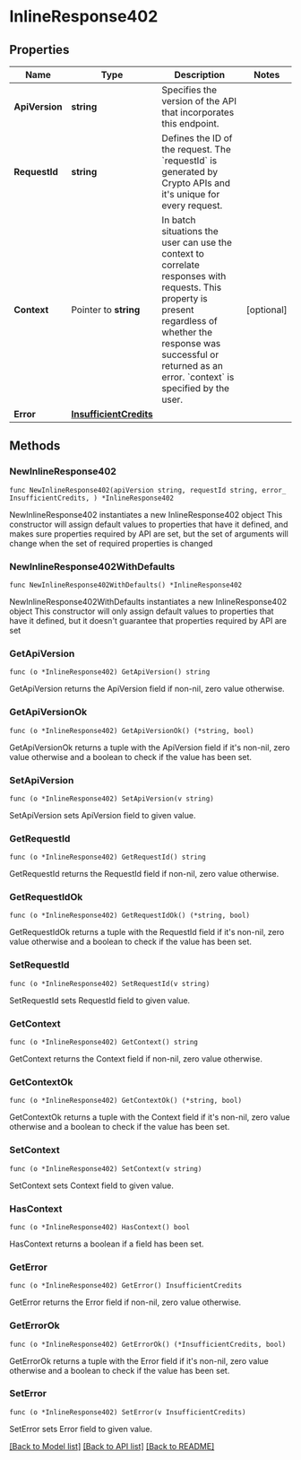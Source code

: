 # InlineResponse402

## Properties

Name | Type | Description | Notes
------------ | ------------- | ------------- | -------------
**ApiVersion** | **string** | Specifies the version of the API that incorporates this endpoint. | 
**RequestId** | **string** | Defines the ID of the request. The &#x60;requestId&#x60; is generated by Crypto APIs and it&#39;s unique for every request. | 
**Context** | Pointer to **string** | In batch situations the user can use the context to correlate responses with requests. This property is present regardless of whether the response was successful or returned as an error. &#x60;context&#x60; is specified by the user. | [optional] 
**Error** | [**InsufficientCredits**](InsufficientCredits.md) |  | 

## Methods

### NewInlineResponse402

`func NewInlineResponse402(apiVersion string, requestId string, error_ InsufficientCredits, ) *InlineResponse402`

NewInlineResponse402 instantiates a new InlineResponse402 object
This constructor will assign default values to properties that have it defined,
and makes sure properties required by API are set, but the set of arguments
will change when the set of required properties is changed

### NewInlineResponse402WithDefaults

`func NewInlineResponse402WithDefaults() *InlineResponse402`

NewInlineResponse402WithDefaults instantiates a new InlineResponse402 object
This constructor will only assign default values to properties that have it defined,
but it doesn't guarantee that properties required by API are set

### GetApiVersion

`func (o *InlineResponse402) GetApiVersion() string`

GetApiVersion returns the ApiVersion field if non-nil, zero value otherwise.

### GetApiVersionOk

`func (o *InlineResponse402) GetApiVersionOk() (*string, bool)`

GetApiVersionOk returns a tuple with the ApiVersion field if it's non-nil, zero value otherwise
and a boolean to check if the value has been set.

### SetApiVersion

`func (o *InlineResponse402) SetApiVersion(v string)`

SetApiVersion sets ApiVersion field to given value.


### GetRequestId

`func (o *InlineResponse402) GetRequestId() string`

GetRequestId returns the RequestId field if non-nil, zero value otherwise.

### GetRequestIdOk

`func (o *InlineResponse402) GetRequestIdOk() (*string, bool)`

GetRequestIdOk returns a tuple with the RequestId field if it's non-nil, zero value otherwise
and a boolean to check if the value has been set.

### SetRequestId

`func (o *InlineResponse402) SetRequestId(v string)`

SetRequestId sets RequestId field to given value.


### GetContext

`func (o *InlineResponse402) GetContext() string`

GetContext returns the Context field if non-nil, zero value otherwise.

### GetContextOk

`func (o *InlineResponse402) GetContextOk() (*string, bool)`

GetContextOk returns a tuple with the Context field if it's non-nil, zero value otherwise
and a boolean to check if the value has been set.

### SetContext

`func (o *InlineResponse402) SetContext(v string)`

SetContext sets Context field to given value.

### HasContext

`func (o *InlineResponse402) HasContext() bool`

HasContext returns a boolean if a field has been set.

### GetError

`func (o *InlineResponse402) GetError() InsufficientCredits`

GetError returns the Error field if non-nil, zero value otherwise.

### GetErrorOk

`func (o *InlineResponse402) GetErrorOk() (*InsufficientCredits, bool)`

GetErrorOk returns a tuple with the Error field if it's non-nil, zero value otherwise
and a boolean to check if the value has been set.

### SetError

`func (o *InlineResponse402) SetError(v InsufficientCredits)`

SetError sets Error field to given value.



[[Back to Model list]](../README.md#documentation-for-models) [[Back to API list]](../README.md#documentation-for-api-endpoints) [[Back to README]](../README.md)



